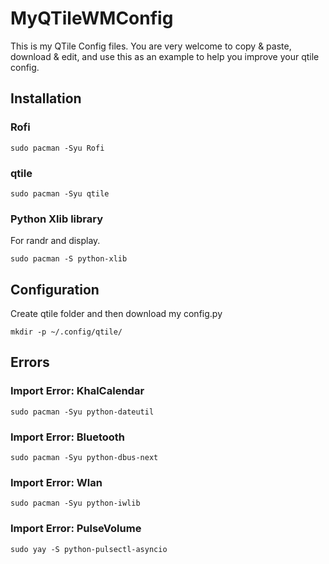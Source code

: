# MyQTileWMConfig
This is my QTile Config files. You are very welcome to copy &amp; paste, download &amp; edit, and use this as an example to help you improve your qtile config.
## Installation
### Rofi
```
sudo pacman -Syu Rofi
```
### qtile
```
sudo pacman -Syu qtile
```
### Python Xlib library
For randr and display.
```
sudo pacman -S python-xlib
```



## Configuration
Create qtile folder and then download my config.py
```
mkdir -p ~/.config/qtile/
```



## Errors
### Import Error: KhalCalendar
```
sudo pacman -Syu python-dateutil
```
### Import Error: Bluetooth
```
sudo pacman -Syu python-dbus-next
```
### Import Error: Wlan
```
sudo pacman -Syu python-iwlib
```
### Import Error: PulseVolume
```
sudo yay -S python-pulsectl-asyncio
```

